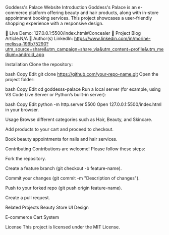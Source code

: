 Goddess's Palace Website
Introduction
Goddess's Palace is an e-commerce platform offering beauty and hair products, along with in-store appointment booking services. This project showcases a user-friendly shopping experience with a responsive design.

🔗 Live Demo: 127.0.0.1:5500/index.html#Concealer
📝 Project Blog Article:N/A
👤 Author(s) LinkedIn: https://www.linkedin.com/in/morine-melissa-199b75290?utm_source=share&utm_campaign=share_via&utm_content=profile&utm_medium=android_app

Installation
Clone the repository:

bash
Copy
Edit
git clone https://github.com/your-repo-name.git
Open the project folder:

bash
Copy
Edit
cd goddesss-palace
Run a local server (for example, using VS Code Live Server or Python’s built-in server):

bash
Copy
Edit
python -m http.server 5500
Open 127.0.0.1:5500/index.html in your browser.

Usage
Browse different categories such as Hair, Beauty, and Skincare.

Add products to your cart and proceed to checkout.

Book beauty appointments for nails and hair services.

Contributing
Contributions are welcome! Please follow these steps:

Fork the repository.

Create a feature branch (git checkout -b feature-name).

Commit your changes (git commit -m "Description of changes").

Push to your forked repo (git push origin feature-name).

Create a pull request.

Related Projects
Beauty Store UI Design

E-commerce Cart System

License
This project is licensed under the MIT License.
